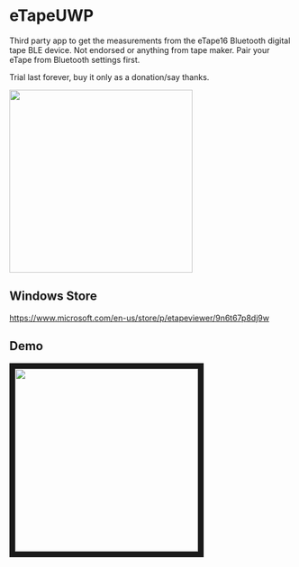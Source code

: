 # eTapeUWP
Third party app to get the measurements from the eTape16 Bluetooth digital tape BLE device. Not endorsed or anything from tape maker. Pair your eTape from Bluetooth settings first.

Trial last forever, buy it only as a donation/say thanks.

<img src="https://cldup.com/XtaiaQyKzJ.gif" width="325">

## Windows Store
https://www.microsoft.com/en-us/store/p/etapeviewer/9n6t67p8dj9w

## Demo
<a href="http://www.youtube.com/watch?feature=player_embedded&v=jKXTb_E3ecA" target="_blank"><img src="http://img.youtube.com/vi/jKXTb_E3ecA/0.jpg" 
alt="" width="325" border="10" /></a>
